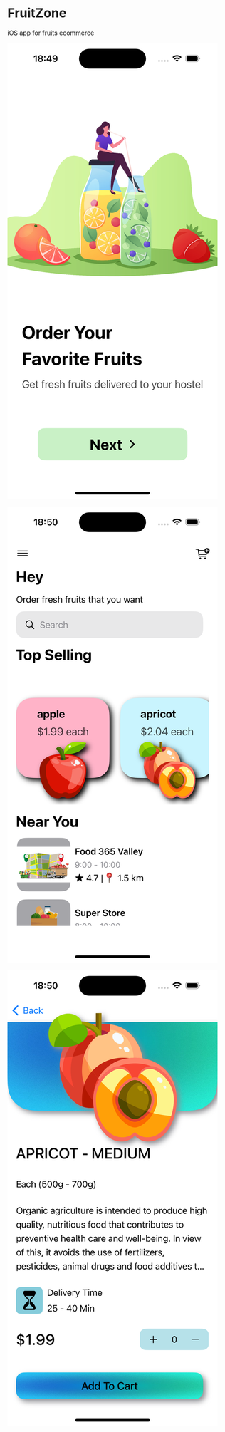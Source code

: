 # FruitZone
iOS app for fruits ecommerce


![ios-screenshot](https://github.com/deep-awasthi/FruitZone/blob/main/Simulator%20Screenshot%20-%20iPhone%2015%20Pro%20-%202024-05-21%20at%2018.49.57.png)


![ios-screenshot](https://github.com/deep-awasthi/FruitZone/blob/main/Simulator%20Screenshot%20-%20iPhone%2015%20Pro%20-%202024-05-21%20at%2018.50.11.png)


![ios-screenshot](https://github.com/deep-awasthi/FruitZone/blob/main/Simulator%20Screenshot%20-%20iPhone%2015%20Pro%20-%202024-05-21%20at%2018.50.28.png)
